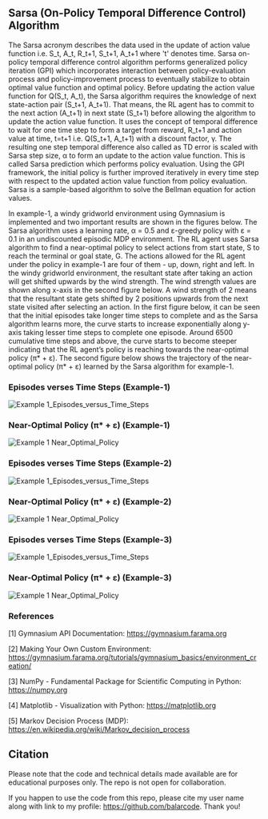 ## Sarsa (On-Policy Temporal Difference Control) Algorithm

The Sarsa acronym describes the data used in the update of action value function i.e. S_t, A_t, R_t+1, S_t+1, A_t+1 where 't' denotes time. Sarsa on-policy temporal difference control algorithm performs generalized policy iteration (GPI) which incorporates interaction between policy-evaluation process and policy-improvement process to eventually stabilize to obtain optimal value function and optimal policy. Before updating the action value function for Q(S_t, A_t), the Sarsa algorithm requires the knowledge of next state-action pair (S_t+1, A_t+1). That means, the RL agent has to commit to the next action (A_t+1) in next state (S_t+1) before allowing the algorithm to update the action value function. It uses the concept of temporal difference to wait for one time step to form a target from reward, R_t+1 and action value at time, t=t+1 i.e. Q(S_t+1, A_t+1) with a discount factor, γ. The resulting one step temporal difference also called as TD error is scaled with Sarsa step size, α to form an update to the action value function. This is called Sarsa prediction which performs policy evaluation. Using the GPI framework, the initial policy is further improved iteratively in every time step with respect to the updated action value function from policy evaluation. Sarsa is a sample-based algorithm to solve the Bellman equation for action values.

In example-1, a windy gridworld environment using Gymnasium is implemented and two important results are shown in the figures below. The Sarsa algorithm uses a learning rate, α = 0.5 and ε-greedy policy with ε = 0.1 in an undiscounted episodic MDP environment. The RL agent uses Sarsa algorithm to find a near-optimal policy to select actions from start state, S to reach the terminal or goal state, G. The actions allowed for the RL agent under the policy in example-1 are four of them - up, down, right and left. In the windy gridworld environment, the resultant state after taking an action will get shifted upwards by the wind strength. The wind strength values are shown along x-axis in the second figure below. A wind strength of 2 means that the resultant state gets shifted by 2 positions upwards from the next state visited after selecting an action. In the first figure below, it can be seen that the initial episodes take longer time steps to complete and as the Sarsa algorithm learns more, the curve starts to increase exponentially along y-axis taking lesser time steps to complete one episode. Around 6500 cumulative time steps and above, the curve starts to become steeper indicating that the RL agent’s policy is reaching towards the near-optimal policy (π* + ε). The second figure below shows the trajectory of the near-optimal policy (π* + ε) learned by the Sarsa algorithm for example-1.

### Episodes verses Time Steps (Example-1)

![Example 1_Episodes_versus_Time_Steps](results/example_1_figure_1.png)

### Near-Optimal Policy (π* + ε) (Example-1)

![Example 1 Near_Optimal_Policy](results/example_1_figure_2.png)

### Episodes verses Time Steps (Example-2)

![Example 1_Episodes_versus_Time_Steps](results/example_2_figure_1.png)

### Near-Optimal Policy (π* + ε) (Example-2)

![Example 1 Near_Optimal_Policy](results/example_2_figure_2.png)

### Episodes verses Time Steps (Example-3)

![Example 1_Episodes_versus_Time_Steps](results/example_3_figure_1.png)

### Near-Optimal Policy (π* + ε) (Example-3)

![Example 1 Near_Optimal_Policy](results/example_3_figure_2.png)

### References

[1] Gymnasium API Documentation: https://gymnasium.farama.org

[2] Making Your Own Custom Environment: https://gymnasium.farama.org/tutorials/gymnasium_basics/environment_creation/

[3] NumPy - Fundamental Package for Scientific Computing in Python: https://numpy.org

[4] Matplotlib - Visualization with Python: https://matplotlib.org

[5] Markov Decision Process (MDP): https://en.wikipedia.org/wiki/Markov_decision_process

## Citation

Please note that the code and technical details made available are for educational purposes only. The repo is not open for collaboration.

If you happen to use the code from this repo, please cite my user name along with link to my profile: https://github.com/balarcode. Thank you!
